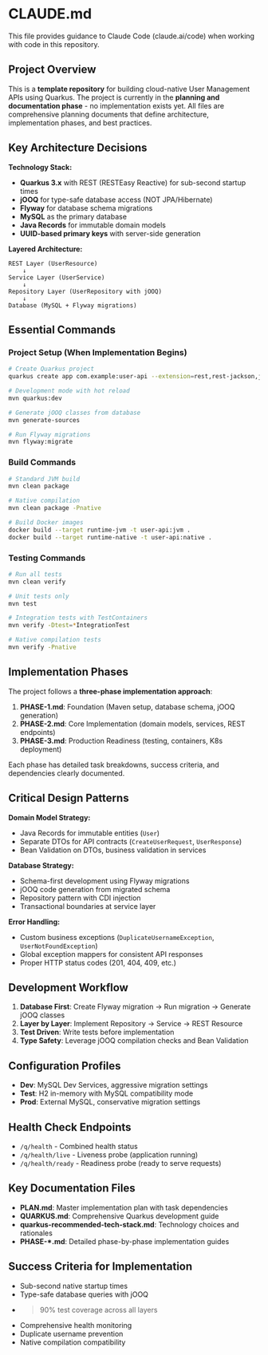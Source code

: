 # CLAUDE.md

This file provides guidance to Claude Code (claude.ai/code) when working with code in this repository.

## Project Overview

This is a **template repository** for building cloud-native User Management APIs using Quarkus. The project is currently in the **planning and documentation phase** - no implementation exists yet. All files are comprehensive planning documents that define architecture, implementation phases, and best practices.

## Key Architecture Decisions

**Technology Stack:**
- **Quarkus 3.x** with REST (RESTEasy Reactive) for sub-second startup times
- **jOOQ** for type-safe database access (NOT JPA/Hibernate)
- **Flyway** for database schema migrations
- **MySQL** as the primary database
- **Java Records** for immutable domain models
- **UUID-based primary keys** with server-side generation

**Layered Architecture:**
```
REST Layer (UserResource) 
    ↓
Service Layer (UserService) 
    ↓  
Repository Layer (UserRepository with jOOQ)
    ↓
Database (MySQL + Flyway migrations)
```

## Essential Commands

### Project Setup (When Implementation Begins)
```bash
# Create Quarkus project
quarkus create app com.example:user-api --extension=rest,rest-jackson,jdbc-mysql,flyway,smallrye-health

# Development mode with hot reload
mvn quarkus:dev

# Generate jOOQ classes from database
mvn generate-sources

# Run Flyway migrations
mvn flyway:migrate
```

### Build Commands
```bash
# Standard JVM build
mvn clean package

# Native compilation 
mvn clean package -Pnative

# Build Docker images
docker build --target runtime-jvm -t user-api:jvm .
docker build --target runtime-native -t user-api:native .
```

### Testing Commands
```bash
# Run all tests
mvn clean verify

# Unit tests only
mvn test

# Integration tests with TestContainers
mvn verify -Dtest=*IntegrationTest

# Native compilation tests
mvn verify -Pnative
```

## Implementation Phases

The project follows a **three-phase implementation approach**:

1. **PHASE-1.md**: Foundation (Maven setup, database schema, jOOQ generation)
2. **PHASE-2.md**: Core Implementation (domain models, services, REST endpoints)  
3. **PHASE-3.md**: Production Readiness (testing, containers, K8s deployment)

Each phase has detailed task breakdowns, success criteria, and dependencies clearly documented.

## Critical Design Patterns

**Domain Model Strategy:**
- Java Records for immutable entities (`User`)
- Separate DTOs for API contracts (`CreateUserRequest`, `UserResponse`)
- Bean Validation on DTOs, business validation in services

**Database Strategy:**
- Schema-first development using Flyway migrations
- jOOQ code generation from migrated schema
- Repository pattern with CDI injection
- Transactional boundaries at service layer

**Error Handling:**
- Custom business exceptions (`DuplicateUsernameException`, `UserNotFoundException`)
- Global exception mappers for consistent API responses
- Proper HTTP status codes (201, 404, 409, etc.)

## Development Workflow

1. **Database First**: Create Flyway migration → Run migration → Generate jOOQ classes
2. **Layer by Layer**: Implement Repository → Service → REST Resource
3. **Test Driven**: Write tests before implementation
4. **Type Safety**: Leverage jOOQ compilation checks and Bean Validation

## Configuration Profiles

- **Dev**: MySQL Dev Services, aggressive migration settings
- **Test**: H2 in-memory with MySQL compatibility mode
- **Prod**: External MySQL, conservative migration settings

## Health Check Endpoints

- `/q/health` - Combined health status
- `/q/health/live` - Liveness probe (application running)
- `/q/health/ready` - Readiness probe (ready to serve requests)

## Key Documentation Files

- **PLAN.md**: Master implementation plan with task dependencies
- **QUARKUS.md**: Comprehensive Quarkus development guide
- **quarkus-recommended-tech-stack.md**: Technology choices and rationales
- **PHASE-*.md**: Detailed phase-by-phase implementation guides

## Success Criteria for Implementation

- Sub-second native startup times
- Type-safe database queries with jOOQ
- >90% test coverage across all layers  
- Comprehensive health monitoring
- Duplicate username prevention
- Native compilation compatibility